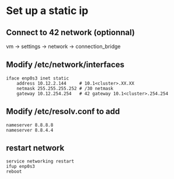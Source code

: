 # Set up a static ip

## Connect to 42 network (optionnal) 

vm -> settings -> network -> connection_bridge

## Modify /etc/network/interfaces

```
iface enp0s3 inet static
	address 10.12.2.144		# 10.1<cluster>.XX.XX
	netmask 255.255.255.252	# /30 netmask
	gateway 10.12.254.254	# 42 gateway 10.1<cluster>.254.254
```

## Modify /etc/resolv.conf to add

```
nameserver 8.8.8.8
nameserver 8.8.4.4
```

## restart network

```
service networking restart
ifup enp0s3
reboot
```